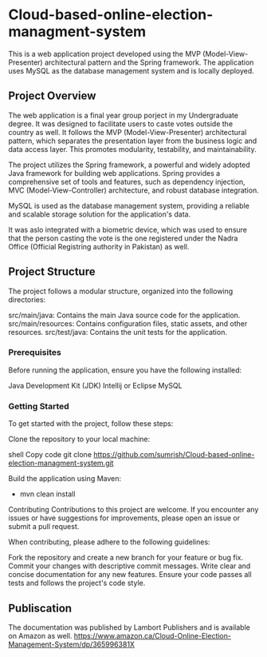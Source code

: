 # Cloud-based-online-election-managment-system

This is a web application project developed using the MVP (Model-View-Presenter) architectural pattern and the Spring framework. The application uses MySQL as the database management system and is locally deployed.

## Project Overview
The web application is a final year group porject in my Undergraduate degree. It was designed to facilitate users to caste votes outside the country as well. It follows the MVP (Model-View-Presenter) architectural pattern, which separates the presentation layer from the business logic and data access layer. This promotes modularity, testability, and maintainability.

The project utilizes the Spring framework, a powerful and widely adopted Java framework for building web applications. Spring provides a comprehensive set of tools and features, such as dependency injection, MVC (Model-View-Controller) architecture, and robust database integration.

MySQL is used as the database management system, providing a reliable and scalable storage solution for the application's data.

It was aslo integrated with a biometric device, which was used to ensure that the person casting the vote is the one registered under the Nadra Office (Official Registring authority in Pakistan) as well.

## Project Structure

The project follows a modular structure, organized into the following directories:

src/main/java: Contains the main Java source code for the application.
src/main/resources: Contains configuration files, static assets, and other resources.
src/test/java: Contains the unit tests for the application.

### Prerequisites
Before running the application, ensure you have the following installed:

Java Development Kit (JDK) 
Intellij or Eclipse
MySQL

### Getting Started
To get started with the project, follow these steps:

Clone the repository to your local machine:

shell
Copy code
git clone https://github.com/sumrish/Cloud-based-online-election-managment-system.git

Build the application using Maven:

 * mvn clean install


Contributing
Contributions to this project are welcome. If you encounter any issues or have suggestions for improvements, please open an issue or submit a pull request.

When contributing, please adhere to the following guidelines:

Fork the repository and create a new branch for your feature or bug fix.
Commit your changes with descriptive commit messages.
Write clear and concise documentation for any new features.
Ensure your code passes all tests and follows the project's code style.

## Publiscation
The documentation was published by Lambort Publishers and is available on Amazon as well.
https://www.amazon.ca/Cloud-Online-Election-Management-System/dp/365996381X
